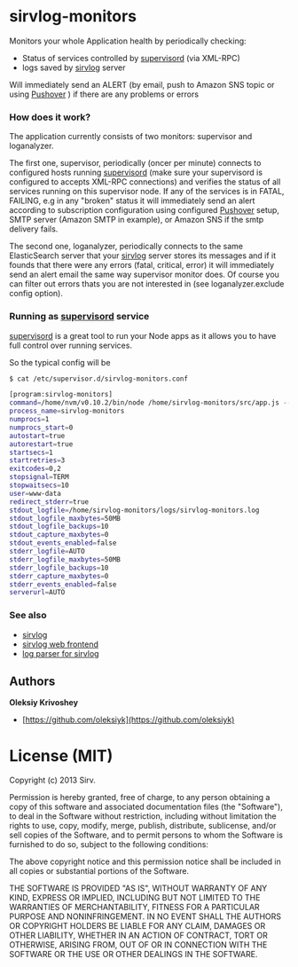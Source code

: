 # sirvlog-monitors

Monitors your whole Application health by periodically checking:

  * Status of services controlled by [supervisord](http://supervisord.org/) (via XML-RPC)
  * logs saved by [sirvlog](https://github.com/sirv/sirvlog) server 
  
Will immediately send an ALERT (by email, push to Amazon SNS topic or using [Pushover](http://pushover.net) ) if there are any problems or errors

### How does it work?

The application currently consists of two monitors: supervisor and loganalyzer. 

The first one, supervisor, periodically (oncer per minute) connects to configured hosts running [supervisord](http://supervisord.org/)
(make sure your supervisord is configured to accepts XML-RPC connections) and verifies the status of all services running on this supervisor node.
If any of the services is in FATAL, FAILING, e.g in any "broken" status it will immediately send an alert according to subscription configuration using configured [Pushover](http://pushover.net) setup, SMTP server (Amazon SMTP in example), or Amazon SNS if the smtp delivery fails.

The second one, loganalyzer, periodically connects to the same ElasticSearch server that your [sirvlog](https://github.com/sirv/sirvlog) server stores its messages and if it founds that there were any errors (fatal, critical, error) it will immediately send an alert email the same way supervisor monitor does. Of course you can filter out errors thats you are not interested in (see loganalyzer.exclude config option).

### Running as [supervisord](http://supervisord.org/) service

[supervisord](http://supervisord.org/) is a great tool to run your Node apps as it allows you to have full control over running services.

So the typical config will be

``` sh
$ cat /etc/supervisor.d/sirvlog-monitors.conf 
```

``` sh
[program:sirvlog-monitors]
command=/home/nvm/v0.10.2/bin/node /home/sirvlog-monitors/src/app.js --config /home/sirvlog-monitors/config.js
process_name=sirvlog-monitors
numprocs=1
numprocs_start=0
autostart=true
autorestart=true
startsecs=1
startretries=3
exitcodes=0,2
stopsignal=TERM
stopwaitsecs=10
user=www-data
redirect_stderr=true
stdout_logfile=/home/sirvlog-monitors/logs/sirvlog-monitors.log
stdout_logfile_maxbytes=50MB
stdout_logfile_backups=10
stdout_capture_maxbytes=0
stdout_events_enabled=false
stderr_logfile=AUTO
stderr_logfile_maxbytes=50MB
stderr_logfile_backups=10
stderr_capture_maxbytes=0
stderr_events_enabled=false
serverurl=AUTO
```


### See also

  * [sirvlog](https://github.com/sirv/sirvlog)
  * [sirvlog web frontend](https://github.com/sirv/sirvlog-web)
  * [log parser for sirvlog](https://github.com/sirv/sirvlog-parser)

## Authors

**Oleksiy Krivoshey**

  * [https://github.com/oleksiyk](https://github.com/oleksiyk)

# License (MIT)

Copyright (c) 2013 Sirv.

Permission is hereby granted, free of charge, to any person
obtaining a copy of this software and associated documentation
files (the "Software"), to deal in the Software without
restriction, including without limitation the rights to use,
copy, modify, merge, publish, distribute, sublicense, and/or sell
copies of the Software, and to permit persons to whom the
Software is furnished to do so, subject to the following
conditions:

The above copyright notice and this permission notice shall be
included in all copies or substantial portions of the Software.

THE SOFTWARE IS PROVIDED "AS IS", WITHOUT WARRANTY OF ANY KIND,
EXPRESS OR IMPLIED, INCLUDING BUT NOT LIMITED TO THE WARRANTIES
OF MERCHANTABILITY, FITNESS FOR A PARTICULAR PURPOSE AND
NONINFRINGEMENT. IN NO EVENT SHALL THE AUTHORS OR COPYRIGHT
HOLDERS BE LIABLE FOR ANY CLAIM, DAMAGES OR OTHER LIABILITY,
WHETHER IN AN ACTION OF CONTRACT, TORT OR OTHERWISE, ARISING
FROM, OUT OF OR IN CONNECTION WITH THE SOFTWARE OR THE USE OR
OTHER DEALINGS IN THE SOFTWARE.

